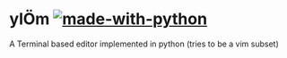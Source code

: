 # ylÖm [![made-with-python](https://img.shields.io/badge/Made%20with-Python-1f425f.svg)](https://www.python.org/)


A Terminal based editor implemented in python (tries to be a vim subset)
